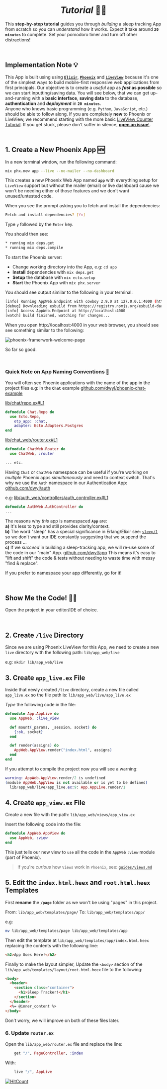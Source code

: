 <div align="center">

# _Tutorial_ 👩‍💻

</div>

This **step-by-step tutorial** 
guides you through _building_ 
a sleep tracking App from scratch
so you can _understand_ how it works. 
Expect it take around **`20 minutes`** to complete.
Set your pomodoro timer and turn off other distractions!

<br >

## Implementation Note 💡

This App is built using using 
[**`Elixir`**](https://github.com/dwyl/learn-elixir),
[**`Phoenix`**](https://github.com/dwyl/learn-phoenix-framework) 
and 
[**`LiveView`**](https://github.com/dwyl/phoenix-liveview-counter-tutorial#liveview)
because it's one of the simplest ways 
to build mobile-first responsive web applications
from first principals.
Our objective is to create a _useful_ app
as **_fast_ as possible** 
so we can start inputting/saving data.
You will see below, 
that we can get up-and-running
with a **basic interface**,
**saving data** to the database,
**authentication**
and ***deployment***
in **`20 minutes`**. <!-- <sup>1</sup> --> <br />
Anyone who knows basic programming 
(e.g. `Python`, `JavaScript`, etc.)
should be able to follow along.
If you are completely **new** to Phoenix or LiveView,
we recommend starting with the more basic
[LiveView Counter Tutorial](https://github.com/dwyl/phoenix-liveview-counter-tutorial).
If you get stuck, please don't suffer in silence, 
[**open an issue**!](https://github.com/dwyl/sleep/issues). <br />



<!--
<sup>1</sup> 
Other approaches to web app development 
might get you different results ... 
https://twitter.com/iamdevloper/status/787969734918668289
-->
<br />

## 1. Create a New Phoenix App 🆕

In a new terminal window, run the following command:

```sh
mix phx.new app --live --no-mailer --no-dashboard
```

This creates a new Phoenix Web App named **`app`**
with everything setup for `LiveView` support
but  without the mailer (email) or live dashboard
cause we won't be needing either of those features
and we don't want unused/untested code.

When you see the prompt asking you 
to fetch and install the dependencies:

```sh
Fetch and install dependencies? [Yn]
```

Type `y` followed by the `Enter` key.

You should then see:

```sh
* running mix deps.get
* running mix deps.compile
```

To start the Phoenix server:

+ Change working directory into the App, e.g: `cd app`
+ **Install** dependencies with `mix deps.get`
+ **Setup** the database with `mix ecto.setup`
+ **Start** the Phoenix App with `mix phx.server`

You should see output similar to the following in your terminal:

```sh
[info] Running AppWeb.Endpoint with cowboy 2.9.0 at 127.0.0.1:4000 (http)
[debug] Downloading esbuild from https://registry.npmjs.org/esbuild-darwin-64/-/esbuild-darwin-64-0.13.5.tgz
[info] Access AppWeb.Endpoint at http://localhost:4000
[watch] build finished, watching for changes...
```

When you open http://localhost:4000 in your web browser,
you should see see something similar to the following:

![phoenix-framerwork-welcome-page](https://user-images.githubusercontent.com/194400/159679120-8ffd98a2-d0c9-421e-9c15-d9b6e4004cb8.png)

So far so good. 

<br />

### Quick Note on App Naming Conventions 📛

You will often see Phoenix applications 
with the name of the app in the project files
e.g: in the **`Chat`** example 
[github.com/dwyl/phoenix-chat-example](https://github.com/dwyl/phoenix-chat-example)

[lib/chat/repo.ex#L1](https://github.com/dwyl/phoenix-chat-example/blob/main/lib/chat/repo.ex#L1)

```elixir
defmodule Chat.Repo do
  use Ecto.Repo,
    otp_app: :chat,
    adapter: Ecto.Adapters.Postgres
end
```

[lib/chat_web/router.ex#L1](https://github.com/dwyl/phoenix-chat-example/blob/main/lib/chat_web/router.ex#L1)
```elixir
defmodule ChatWeb.Router do
  use ChatWeb, :router

... etc.
```

Having `Chat` or `ChatWeb` namespace can be useful 
if you're working on _multiple_ Phoenix apps _simultaneously_
and need to context switch. 
That's why we use the `Auth` namespace 
in our Authentication App:
[github.com/dwyl/auth](https://github.com/dwyl/auth)

e.g:
[lib/auth_web/controllers/auth_controller.ex#L1](https://github.com/dwyl/auth/blob/main/lib/auth_web/controllers/auth_controller.ex#L1)

```elixir
defmodule AuthWeb.AuthController do
...
```

The reasons why _this_ app is namespaced **`App`** are: <br />
**a)** It's less to type and still provides clarity/context.<br />
**b)** The word "sleep" has a special significance in Erlang/Elixir
see: [`sleep/1`](https://www.erlang.org/doc/man/timer.html#sleep-1)
so we don't want our IDE constantly suggesting that we 
suspend the process ... <br />
**c)** If we _succeed_ in building a sleep-tracking app, 
we will re-use some of the code in our "main" App. 
[github.com/dwyl/app](https://github.com/dwyl/app)
This means it's easy to 
"lift and shift" the code & tests
without needing to waste time with messy "find & replace".
<br />

If you prefer to namespace your app differently, go for it!

<br />

## Show Me the Code! 👩‍💻

Open the project in your editor/IDE of choice.

<br >

## 2. Create `/live` Directory

Since we are using Phoenix LiveView for this App,
we need to create a new `live` directory 
with the following path:
`lib/app_web/live`

e.g: `mkdir lib/app_web/live`

## 3. Create `app_live.ex` File

Inside that newly created `/live` directory,
create a new file called 
`app_live.ex` 
so the file path is:
`lib/app_web/live/app_live.ex`

_Type_ the following code in the file:

```elixir
defmodule App.AppLive do
  use AppWeb, :live_view

  def mount(_params, _session, socket) do
    {:ok, socket}
  end

  def render(assigns) do
    AppWeb.AppView.render("index.html", assigns)
  end
end
```

If you attempt to compile the project now you will see a warning:


```elixir
warning: AppWeb.AppView.render/2 is undefined 
(module AppWeb.AppView is not available or is yet to be defined)
  lib/app_web/live/app_live.ex:9: App.AppLive.render/1
```

## 4. Create `app_view.ex` File

Create a new file with the path:
`lib/app_web/views/app_view.ex`

Insert the following code into the file:

```elixir
defmodule AppWeb.AppView do
  use AppWeb, :view
end
```

This just tells our new view to `use` all the code 
in the `AppWeb` `:view` module (part of Phoenix).

> If you're _curious_ how `Views` work in `Phoenix`, 
see:
[`guides/views.md`](https://github.com/phoenixframework/phoenix/blob/master/guides/views.md`)


## 5. Edit the `index.html.heex` and `root.html.heex` Templates

First **rename** the **`/page`** folder 
as we won't be using "pages" in this project.

From:
`lib/app_web/templates/page/`
To: 
`lib/app_web/templates/app/`

e.g:
```sh
mv lib/app_web/templates/page lib/app_web/templates/app
```

Then edit the template at `lib/app_web/templates/app/index.html.heex` replacing the contents with the following line:

```html
<h2>App Goes Here!</h2>
```

Finally to make the layout simpler,
Update the `<body>` section of the 
`lib/app_web/templates/layout/root.html.heex` 
file to the following:

```html
<body>
  <header>
    <section class="container">
      <h1>Sleep Tracker!</h1>
    </section>
  </header>
  <%= @inner_content %>
</body>
```

Don't worry, we will improve on both of these files later.


### 6. Update `router.ex`

Open the `lib/app_web/router.ex` file and 
replace the line:

```elixir
    get "/", PageController, :index
```

With:

```elixir
    live "/", AppLive
```



[![HitCount](http://hits.dwyl.com/dwyl/sleep-tutorial.svg?style=flat-square)](http://hits.dwyl.com/dwyl/sleep)